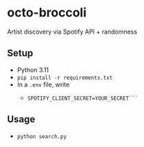 # octo-broccoli
Artist discovery via Spotify API + randomness

## Setup
- Python 3.11
- `pip install -r requirements.txt`
- In a `.env` file, write
  - ```SPOTIFY_CLIENT_ID=YOUR_ID
    SPOTIFY_CLIENT_SECRET=YOUR_SECRET```

## Usage
- `python search.py`
